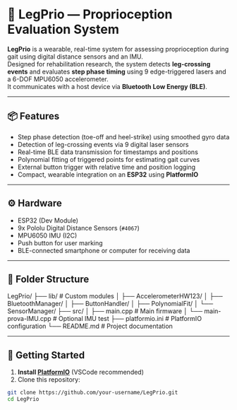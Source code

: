 # 🦿 LegPrio — Proprioception Evaluation System

**LegPrio** is a wearable, real-time system for assessing proprioception during gait using digital distance sensors and an IMU.  
Designed for rehabilitation research, the system detects **leg-crossing events** and evaluates **step phase timing** using 9 edge-triggered lasers and a 6-DOF MPU6050 accelerometer.  
It communicates with a host device via **Bluetooth Low Energy (BLE)**.

---

## 📦 Features

- Step phase detection (toe-off and heel-strike) using smoothed gyro data  
- Detection of leg-crossing events via 9 digital laser sensors  
- Real-time BLE data transmission for timestamps and positions  
- Polynomial fitting of triggered points for estimating gait curves  
- External button trigger with relative time and position logging  
- Compact, wearable integration on an **ESP32** using **PlatformIO**

---

## ⚙️ Hardware

- ESP32 (Dev Module)  
- 9x Pololu Digital Distance Sensors (`#4067`)  
- MPU6050 IMU (I2C)  
- Push button for user marking  
- BLE-connected smartphone or computer for receiving data  

---

## 📁 Folder Structure
LegPrio/
├── lib/ # Custom modules
│ ├── AccelerometerHW123/
│ ├── BluetoothManager/
│ ├── ButtonHandler/
│ ├── PolynomialFit/
│ └── SensorManager/
├── src/
│ ├── main.cpp # Main firmware
│ └── main-prova-IMU.cpp # Optional IMU test
├── platformio.ini # PlatformIO configuration
└── README.md # Project documentation

---

## 🚀 Getting Started

1. **Install [PlatformIO](https://platformio.org/)** (VSCode recommended)  
2. Clone this repository:

```bash
git clone https://github.com/your-username/LegPrio.git
cd LegPrio
